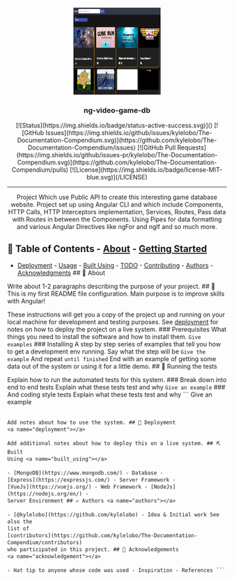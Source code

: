 <p align="center">
  <a href="" rel="noopener">
    <img
      width="200px"
      height="200px"
      src="./src/assets/images/Readme/P-Screenshot.png"
      alt="Project logo"
  /></a>
</p>

<h3 align="center">ng-video-game-db</h3>

<div align="center">
  [![Status](https://img.shields.io/badge/status-active-success.svg)]()
  [![GitHub
  Issues](https://img.shields.io/github/issues/kylelobo/The-Documentation-Compendium.svg)](https://github.com/kylelobo/The-Documentation-Compendium/issues)
  [![GitHub Pull
  Requests](https://img.shields.io/github/issues-pr/kylelobo/The-Documentation-Compendium.svg)](https://github.com/kylelobo/The-Documentation-Compendium/pulls)
  [![License](https://img.shields.io/badge/license-MIT-blue.svg)](/LICENSE)
</div>

---

<p align="center">
  Project Which use Public API to create this interesting game database website.
  Project set up using Angular CLI and which include Components, HTTP Calls,
  HTTP Interceptors implementation, Services, Routes, Pass data with Routes in
  between the Components. Using Pipes for data formatting and various Angular
  Directives like ngFor and ngIf and so much more.
  <br />
</p>

## 📝 Table of Contents - [About](#about) - [Getting Started](#getting_started)

- [Deployment](#deployment) - [Usage](#usage) - [Built Using](#built_using) -
  [TODO](../TODO.md) - [Contributing](../CONTRIBUTING.md) - [Authors](#authors) -
  [Acknowledgments](#acknowledgement) ## 🧐 About <a name="about"></a>

Write about 1-2 paragraphs describing the purpose of your project. ## 🏁 This is
my first README file configuration. Main purpose is to improve skills with
Angular! <a name="getting_started"></a>

These instructions will get you a copy of the project up and running on your
local machine for development and testing purposes. See
[deployment](#deployment) for notes on how to deploy the project on a live
system. ### Prerequisites What things you need to install the software and how
to install them. `Give examples` ### Installing A step by step series of
examples that tell you how to get a development env running. Say what the step
will be `Give the example` And repeat `until finished` End with an example of
getting some data out of the system or using it for a little demo. ## 🔧 Running
the tests <a name="tests"></a>

Explain how to run the automated tests for this system. ### Break down into end
to end tests Explain what these tests test and why `Give an example` ### And
coding style tests Explain what these tests test and why ``` Give an example

````## 🎈 Usage <a name="usage"></a>

Add notes about how to use the system. ## 🚀 Deployment
<a name="deployment"></a>

Add additional notes about how to deploy this on a live system. ## ⛏️ Built
Using <a name="built_using"></a>

- [MongoDB](https://www.mongodb.com/) - Database -
[Express](https://expressjs.com/) - Server Framework -
[VueJs](https://vuejs.org/) - Web Framework - [NodeJs](https://nodejs.org/en/) -
Server Environment ## ✍️ Authors <a name="authors"></a>

- [@kylelobo](https://github.com/kylelobo) - Idea & Initial work See also the
list of
[contributors](https://github.com/kylelobo/The-Documentation-Compendium/contributors)
who participated in this project. ## 🎉 Acknowledgements
<a name="acknowledgement"></a>

- Hat tip to anyone whose code was used - Inspiration - References ```
````

